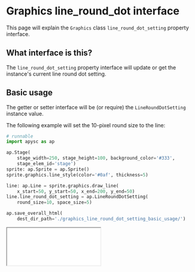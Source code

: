 # Graphics line_round_dot interface

This page will explain the `Graphics` class `line_round_dot_setting` property interface.

## What interface is this?

The `line_round_dot_setting` property interface will update or get the instance's current line round dot setting.

## Basic usage

The getter or setter interface will be (or require) the `LineRoundDotSetting` instance value.

The following example will set the 10-pixel round size to the line:

```py
# runnable
import apysc as ap

ap.Stage(
    stage_width=250, stage_height=100, background_color='#333',
    stage_elem_id='stage')
sprite: ap.Sprite = ap.Sprite()
sprite.graphics.line_style(color='#0af', thickness=5)

line: ap.Line = sprite.graphics.draw_line(
    x_start=50, y_start=50, x_end=200, y_end=50)
line.line_round_dot_setting = ap.LineRoundDotSetting(
    round_size=10, space_size=5)

ap.save_overall_html(
    dest_dir_path='./graphics_line_round_dot_setting_basic_usage/')
```

<iframe src="static/graphics_line_round_dot_setting_basic_usage/index.html" width="250" height="100"></iframe>
